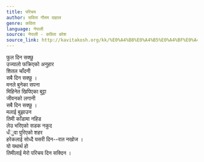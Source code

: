 ```yaml
---
title: परिचय
author: सविता गौतम दाहाल
genre: कविता
language: नेपाली
source: नेपाली - कविता कोश
source_link: http://kavitakosh.org/kk/%E0%A4%B8%E0%A4%B5%E0%A4%BF%E0%A4%A4%E0%A4%BE_%E0%A4%97%E0%A5%8C%E0%A4%A4%E0%A4%AE_%E0%A4%A6%E0%A4%BE%E0%A4%B9%E0%A4%BE%E0%A4%B2
---
```


फुल दिन सक्छु  
उज्यालो फक्रिएको अनुहार  
शितल चाँदनी  
सबै दिन सक्छु ।  
मनले बुनेका सपना  
मिहिनेत खिपिएका बुट्टा  
जीवनको लगानी  
सबै दिन सक्छु ।  
मलाई बुझाउन  
तिमी काँडामा नहिड  
लेउ भरिएको सडक नकुद  
धँुवा पुरिएको शहर  
हरेकलाई सोध्दै यसरी दिन--रात नखोज ।  
यो यथार्थ हो  
तिमीलाई मेरो परिचय दिन सक्दिन ।
